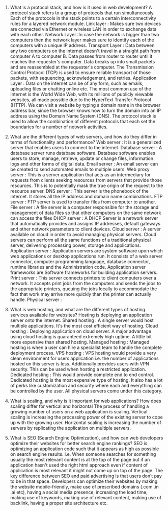 1. What is a protocol stack, and how is it used in web development?
A protocol stack refers to a group of protocols that run simultaneously. Each of the protocols in the stack points to a certain interconnectivity rules for a layered network module.
Link layer : Makes sure two devices are connected via Ethernet or wireless LAN in order to exchange data with each other.
Network Layer :In case the network is bigger than two computers then the network layer makes sure to identify each of the computers with a unique IP address.
Transport Layer : Data between any two computers on the internet doesn't travel in a straight path from computer A to computer B. Data passes from router to router until it reaches the requester's computer. Data breaks up into small packets and are reassembled at the requester's computer. The Transmission Control Protocol (TCP) is used to ensure reliable transport of those packets, with sequencing, acknowledgement, and retries.
Application Layer : Data on the internet can be of any form, such as emails, uploading files or chatting online etc. The most common use of the Internet is the World Wide Web, with its millions of publicly viewable websites, all made possible due to the HyperText Transfer Protocol (HTTP). We can visit a website by typing a domain name in the browser address bar, since the browser knows how to turn the domain into an IP address using the Domain Name System (DNS).
The protocol stack is used to allow the combination of different protocols that each set the boundaries for a number of network activities.


2. What are the different types of web servers, and how do they differ in terms of functionality and performance?
Web server : It is a generalized server that enables users to connect to the internet.
Database server : A database server runs database software. Database software enables users to store, manage, retrieve, update or change files, information logs and other forms of digital data.
Email server : An email server can be created to send automated emails to multiple users.
Web proxy server : This is a server application that acts as an intermediary for requests from clients seeking resources from servers that provide those resources. This is to potentially mask the true origin of the request to the resource server.
DNS server : This server is the phonebook of the Internet. It stores all the IP address and domain name combinations.
FTP server : FTP server is used to transfer files from computer to another.
File server : A file server is a computer responsible for the storage and management of data files so that other computers on the same network can access the files
DHCP server : A DHCP Server is a network server that automatically provides and assigns IP addresses, default gateways and other network parameters to client devices.
Cloud server : A server available on cloud in order to avoid managing physical servers. Cloud servers can perform all the same functions of a traditional physical server, delivering processing power, storage and applications.
Application server : Application servers are system software upon which web applications or desktop applications run. It consists of a web server connector, computer programming language, database connector, runtime libraries and the Administration code. Application server frameworks are Software frameworks for building application servers.
Print server : This server connects printers to client computers over a network. It accepts print jobs from the computers and sends the jobs to the appropriate printers, queuing the jobs locally to accommodate the fact that work may arrive more quickly than the printer can actually handle.
Physical server :


3. What is web hosting, and what are the different types of hosting services available for websites?
Hosting is deploying an application server onto the internet.
Shared hosting : A single server would host multiple applications. It's the most cost efficient way of hosting.
Cloud hosting : Deploying application on cloud server. A major advantage using cloud hosting is guaranteed extremely high uptime. A little bit more expensive than shared hosting.
Managed hosting : Managed hosting is when a user can hire a specialist team to handle the complete deployment process.
VPS hosting : VPS hosting would provide a very clean environment for users application i.e. the number of applications hosted on this server is less. Additionally provides users with VPN security. This can be used when hosting a restricted application.
Dedicated hosting : This would provide complete end to end control. Dedicated hosting is the most expensive type of hosting. It also has a lot of perks like customization and security where each and everything can be controlled by the user. All physical servers come under this category.


4. What is scaling, and why is it important for web applications? How does scaling differ for vertical and horizontal
The process of handling a growing number of users on a web application is scaling.
Vertical scaling is increasing the processing power of the existing server to cope up with the growing user.
Horizontal scaling is increasing the number of servers by replicating the application on multiple servers.


5. What is SEO (Search Engine Optimization), and how can web developers optimize their websites for better search engine rankings?
SEO is optimizing an application code such that it appears as high as possible on search engine results. i.e. When someone searches for something usually the most relevant content is at the top of the page but if an application hasn't used the right html approach even if content of application is most relevant it might not come up on top of the page.
The key difference between SEO and paid advertising is that users don’t pay to be in that space.
Developers can optimize their websites by making the website mobile-friendly, make use of prescribed domains (.com .in .ai etc), having a social media presence, increasing the load time, making use of keywords, making use of relevant content, making use of backlink, having a proper site architecture etc.
